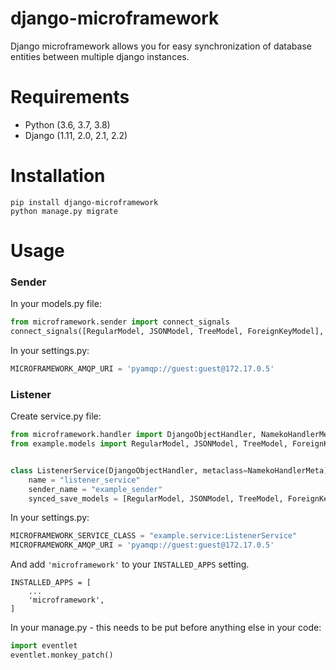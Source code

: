 # django-microframework

Django microframework allows you for easy synchronization of database entities between multiple django instances.

# Requirements

* Python (3.6, 3.7, 3.8)
* Django (1.11, 2.0, 2.1, 2.2)

# Installation
    pip install django-microframework
    python manage.py migrate

# Usage
### Sender
In your models.py file:
```python
from microframework.sender import connect_signals
connect_signals([RegularModel, JSONModel, TreeModel, ForeignKeyModel], 'example_sender')
```
In your settings.py:
```python
MICROFRAMEWORK_AMQP_URI = 'pyamqp://guest:guest@172.17.0.5'
```

### Listener
Create service.py file:
```python
from microframework.handler import DjangoObjectHandler, NamekoHandlerMeta
from example.models import RegularModel, JSONModel, TreeModel, ForeignKeyModel


class ListenerService(DjangoObjectHandler, metaclass=NamekoHandlerMeta):
    name = "listener_service"
    sender_name = "example_sender"
    synced_save_models = [RegularModel, JSONModel, TreeModel, ForeignKeyModel]
```
In your settings.py:
```python
MICROFRAMEWORK_SERVICE_CLASS = "example.service:ListenerService"
MICROFRAMEWORK_AMQP_URI = 'pyamqp://guest:guest@172.17.0.5'
```

And add `'microframework'` to your `INSTALLED_APPS` setting.

    INSTALLED_APPS = [
        ...
        'microframework',
    ]
In your manage.py - this needs to be put before anything else in your code:
```python
import eventlet
eventlet.monkey_patch()
```

